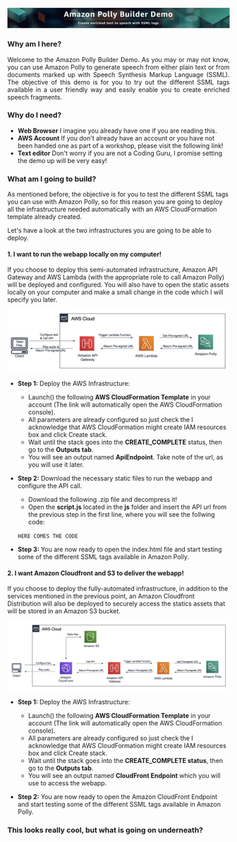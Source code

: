 ![Banner](src/images/banner.png)
### Why am I here?
<div style="text-align: justify"> Welcome to the Amazon Polly Builder Demo. As you may or may not know, you can use Amazon Polly to generate speech from either plain text or from documents marked up with Speech Synthesis Markup Language (SSML). The objective of this demo is for you to try out the different SSML tags available in a user friendly way and easily enable you to create enriched speech fragments.</div>

### Why do I need?

* **Web Browser** I imagine you already have one if you are reading this.  
* **AWS Account** If you don't already have an account or you have not been handed one as part of a workshop, please visit the following link! 
* **Text editor** Don't worry if you are not a Coding Guru, I promise setting the demo up will be very easy!


### What am I going to build?

As mentioned before, the objective is for you to test the different SSML tags you can use with Amazon Polly, so for this reason you are going to deploy all the infrastructure needed automatically with an AWS CloudFormation template already created. 

Let's have a look at the two infrastructures you are going to be able to deploy. 

#### 1. I want to run the webapp locally on my computer!

If you choose to deploy this semi-automated infrastructure, Amazon API Gateway and AWS Lambda (with the appropriate role to call Amazon Polly) will be deployed and configured. You will also have to open the static assets locally on your computer and make a small change in the code which I will specify you later.

![Semi-Automated](src/images/semi-automated.png)

* **Step 1:** Deploy the AWS Infrastructure:
  * Launch() the following **AWS CloudFormation Template** in your account (The link will automatically open the AWS CloudFormation console).
  * All parameters are already configured so just check the I acknowledge that AWS CloudFormation might create IAM resources box and click Create stack.
  * Wait until the stack goes into the **CREATE_COMPLETE** status, then go to the **Outputs tab**.
  * You will see an output named **ApiEndpoint**. Take note of the url, as you will use it later. 

* **Step 2:** Download the necessary static files to run the webapp and configure the API call.
    * Download the following .zip file and decompress it! 
    * Open the **script.js** located in the **js** folder and insert the API url from the previous step in the first line, where you will see the follwing code:
    
    ``HERE COMES THE CODE`` 
    
* **Step 3:** You are now ready to open the index.html file and start testing some of the different SSML tags available in Amazon Polly.

#### 2. I want Amazon Cloudfront and S3 to deliver the webapp!

If you choose to deploy the fully-automated infrastructure, in addition to the services mentioned in the previous point, an Amazon Cloudfront Distribution will also be deployed to securely access the statics assets that will be stored in an Amazon S3 bucket. 

![Semi-Automated](src/images/fully-automated.png)

* **Step 1:** Deploy the AWS Infrastructure:
  * Launch() the following **AWS CloudFormation Template** in your account (The link will automatically open the AWS CloudFormation console).
  * All parameters are already configured so just check the I acknowledge that AWS CloudFormation might create IAM resources box and click Create stack.
  * Wait until the stack goes into the **CREATE_COMPLETE status**, then go to the **Outputs tab**.
  * You will see an output named **CloudFront Endpoint** which you will use to access the webapp.

* **Step 2:** You are now ready to open the Amazon CloudFront Endpoint and start testing some of the different SSML tags available in Amazon Polly.




### This looks really cool, but what is going on underneath?
